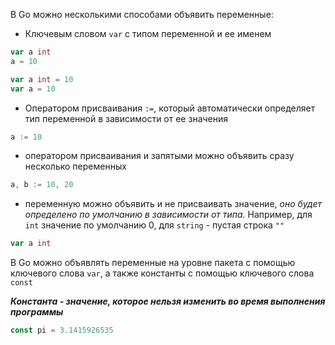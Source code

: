 В Go можно несколькими способами объявить переменные:
- Ключевым словом `var` с типом переменной и ее именем
```go
var a int
a = 10

var a int = 10
var a = 10
```

- Оператором присваивания `:=`, который автоматически определяет тип переменной в зависимости от ее значения
```go
a := 10
```

- оператором присваивания и запятыми можно объявить сразу несколько переменных
```go
a, b := 10, 20
```

- переменную можно объявить и не присваивать значение, *оно будет определено по умолчанию в зависимости от типа.* Например, для `int` значение по умолчанию 0, для `string` - пустая строка `""`
```go
var a int
```

В Go можно объявлять переменные на уровне пакета с помощью ключевого слова `var`, а также константы с помощью ключевого слова `const`

***Константа - значение, которое нельзя изменить во время выполнения программы***

```go
const pi = 3.1415926535
```

